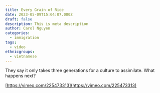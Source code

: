 ```yaml
---
title: Every Grain of Rice
date: 2023-05-09T15:04:07.000Z
draft: false
description: This is meta description
author: Carol Nguyen
categories:
  - immigration
tags:
  - video
ethnicgroups:
  - vietnamese
---
```


They say it only takes three generations for a culture to assimilate. What happens next?

[https://vimeo.com/225473313](https://vimeo.com/225473313)
